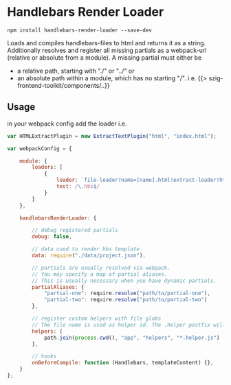# Handlebars Render Loader

`npm install handlebars-render-loader --save-dev`

Loads and compiles handlebars-files to html and returns it as a string. Additionally resolves and register all missing
partials as a webpack-url (relative or absolute from a module). A missing partial must either be
    
- a relative path, starting with "./" or "../" or
- an absolute path within a module, which has no starting "/". i.e. {{> szig-frontend-toolkit/components/..}}


## Usage


in your webpack config add the loader i.e.

```javascript
var HTMLExtractPlugin = new ExtractTextPlugin("html", "index.html");

var webpackConfig = {

    module: {
        loaders: [
            {
                loader: `file-loader?name=[name].html!extract-loader!html-loader!handlebars-render-loader`,
                test: /\.hbs$/
            }
        ]
    },

    handlebarsRenderLoader: {

        // debug registered partials
        debug: false,

        // data used to render hbs template
        data: require("./data/project.json"),

        // partials are usually resolved via webpack.
        // You may specify a map of partial aliases.
        // This is usually necessary when you have dynamic partials.
        partialAliases: {
            "partial-one": require.resolve("path/to/partial-one"),
            "partial-two": require.resolve("path/to/partial-two")
        },

        // register custom helpers with file globs
        // The file name is used as helper id. The .helper postfix will be removed.
        helpers: [
            path.join(process.cwd(), "app", "helpers", "*.helper.js")
        ],

        // hooks
        onBeforeCompile: function (Handlebars, templateContent) {},
    }
};
```
